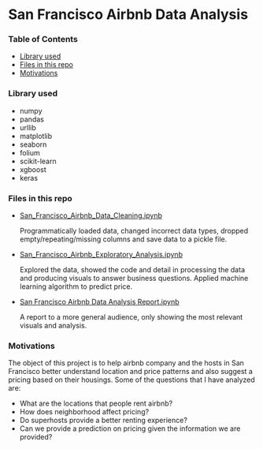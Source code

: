 # San Francisco Airbnb Data Analysis

### Table of Contents
- [Library used](#lib)
- [Files in this repo](#files)
- [Motivations](#motivations)

<a id='lib'></a>
### Library used
- numpy
- pandas
- urllib
- matplotlib
- seaborn
- folium
- scikit-learn
- xgboost
- keras

<a id='files'></a>
### Files in this repo

- [San_Francisco_Airbnb_Data_Cleaning.ipynb](https://github.com/carterjin/Capstion-Project-San-Francisco-Airbnb-Data-Analysis-and-Machine-Learning-Price-Prediction/blob/master/San_Francisco_Airbnb_Data_Cleaning.ipynb)

    Programmatically loaded data, changed incorrect data types, dropped empty/repeating/missing columns and save data to a pickle file.

- [San_Francisco_Airbnb_Exploratory_Analysis.ipynb](https://github.com/carterjin/Capstion-Project-San-Francisco-Airbnb-Data-Analysis-and-Machine-Learning-Price-Prediction/blob/master/San_Francisco_Airbnb_Exploratory_Analysis.ipynb)

    Explored the data, showed the code and detail in processing the data and producing visuals to answer business questions. Applied machine learning algorithm to predict price. 

- [San Francisco Airbnb Data Analysis Report.ipynb](https://github.com/carterjin/Capstion-Project-San-Francisco-Airbnb-Data-Analysis-and-Machine-Learning-Price-Prediction/blob/master/San%20Francisco%20Airbnb%20Data%20Analysis%20Report.ipynb)

    A report to a more general audience, only showing the most relevant visuals and analysis.
    
### Motivations

The object of this project is to help airbnb company and the hosts in San Francisco better understand location and price patterns and also suggest a pricing based on their housings. Some of the questions that I have analyzed are:

- What are the locations that people rent airbnb?
- How does neighborhood affect pricing?
- Do superhosts provide a better renting experience?
- Can we provide a prediction on pricing given the information we are provided?
